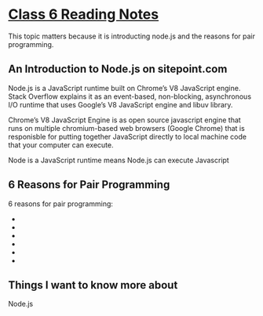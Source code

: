 # [Class 6 Reading Notes](https://github.com/snur206/reading-notes/blob/main/301/class6notes.md)

This topic matters because it is introducting node.js and the reasons for pair programming.

## An Introduction to Node.js on sitepoint.com

Node.js is a JavaScript runtime built on Chrome’s V8 JavaScript engine. Stack Overflow explains it as an event-based, non-blocking, asynchronous I/O runtime that uses Google’s V8 JavaScript engine and libuv library.

Chrome’s V8 JavaScript Engine is as open source javascript engine that runs on multiple chromium-based web browsers (Google Chrome) that is responisble for putting together  JavaScript directly to local machine code that your computer can execute.

Node is a JavaScript runtime means Node.js can execute Javascript










## 6 Reasons for Pair Programming

6 reasons for pair programming:

-

-

-

-

-

-


## Things I want to know more about

Node.js
